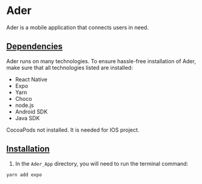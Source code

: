 # Ader
Ader is a mobile application that connects users in need. 

## <ins>Dependencies</ins> ## 
Ader runs on many technologies. To ensure hassle-free installation of Ader, make sure that all technologies listed are installed:
* React Native
* Expo 
* Yarn
* Choco
* node.js
* Android SDK
* Java SDK

CocoaPods not installed. It is needed for IOS project.

## <ins>Installation</ins> ##
1) In the ```Ader_App``` directory, you will need to run the terminal command:
```
yarn add expo 
```

